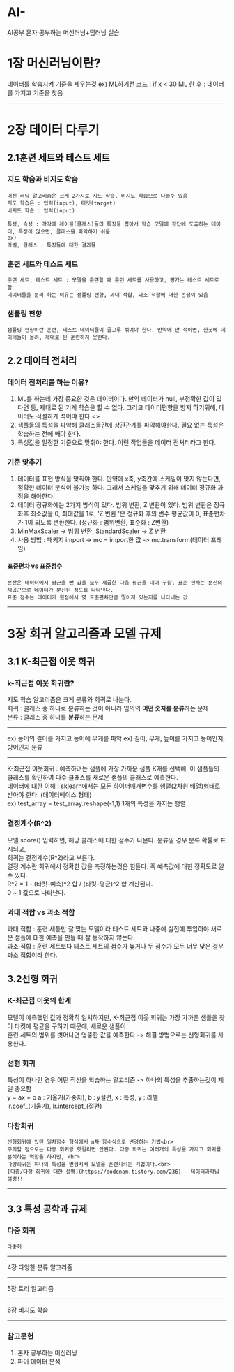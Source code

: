 # AI-
AI공부
혼자 공부하는 머신러닝+딥러닝 실습

# 1장 머신러닝이란?

데이터를 학습시켜 기준을 세우는것 
ex) ML하기전 코드 : if x < 30
    ML 한 후 : 데이터를 가지고 기준을 찾음

***
# 2장 데이터 다루기
## 2.1훈련 세트와 테스트 세트  
### 지도 학습과 비지도 학습
    머신 러닝 알고리즘은 크게 2가지로 지도 학습, 비지도 학습으로 나눌수 있음
    지도 학습은 : 입력(input), 타킷(target) 
    비지도 학습 : 입력(input)
    
    특성, 속성 : 각각에 레이블(클래스)들의 특징을 뽑아서 학습 모델에 정답에 도출하는 데이터, 특징이 많으면, 클래스을 파악하기 쉬움
    ex) 
    라벨, 클래스 : 특징들에 대한 결과물

### 훈련 세트와 테스트 세트
    훈련 세트, 테스트 세트 : 모델을 훈련할 때 훈련 세트를 사용하고, 평가는 테스트 세트로 함
    데이터들을 분리 하는 이유는 샘플링 편향, 과대 적합, 과소 적합에 대한 논쟁이 있음   
### 샘플링 편향
    샘플링 편향이란 훈련, 테스트 데이터들이 골고루 섞여야 한다. 만약에 안 섞이면, 한곳에 데이터들이 몰려, 제대로 된 훈련하지 못한다.
    
## 2.2 데이터 전처리
    
### 데이터 전처리를 하는 이유?
1. ML를 하는데 가장 중요한 것은 데이터이다. 만약 데이터가 null, 부정확한 값이 있다면 등, 제대로 된 기계 학습을 할 수 없다. 그리고 데이터편향을 방지 하기위해, 데이터도 적절하게 석어야 한다.<>
2. 샘플들의 특성을 파악해 클래스들간에 상관관계를 파악해야한다. 필요 없는 특성은 학습하는 전에 빼야 한다.
3. 특성값을 일정한 기준으로 맞춰야 한다. 이런 작업들을 데이터 전처리라고 한다.

### 기준 맞추기
1. 데이터를 표현 방식을 맞춰야 한다. 만약에 x축, y축간에 스케일이 맞지 않는다면, 정확한 데이터 분석이 불가능 하다. 그래서 스케일을 맞추기 위해 데이터 정규화 과정을 해야한다.
2. 데이터 정규화에는 2가지 방식이 있다. 범위 변환, Z 변환이 있다. 범위 변환은 정규화후 최소값을 0, 최대값을 1로, 'Z 변환 '은 정규화 후의 변수 평균값이 0, 표준편차가 1이 되도록 변환한다. (정규화 : 범위변환, 표준화 : Z변환)
3. MinMaxScaler -> 범위 변환, StandardScaler -> Z 변환
4. 사용 방법 : 패키지 import -> mc = import한 값 -> mc.transform(데이터 프레임)
#### 표준편차 vs 표준점수
    분산은 데이터에서 평균을 뺀 값을 모두 제곱한 다음 평균을 내어 구함, 표준 편차는 분산의 제곱근으로 데이터가 분산된 정도를 나타낸다.
    표준 점수는 데이터가 원점에서 몇 표준편차만큼 떨어져 있는지를 나타내는 값
        
***
# 3장 회귀 알고리즘과 모델 규제
## 3.1 K-최근접 이웃 회귀
### k-최근접 이웃 회귀란?
지도 학습 알고리즘은 크게 분류와 회귀로 나눈다.<br>
회귀 : 클래스 중 하나로 분류하는 것이 아니라 임의의 **어떤 숫자를 분류**하는 문제<br>
분류 : 클래스 중 하나를 **분류**하는 문제<hr>
    ex) 농어의 길이를 가지고 농어에 무게를 파악
    ex) 길이, 무게, 높이를 가지고 농어인지, 방어인지 분류
<hr>
    K-최근접 이웃회귀 : 예측하려는 샘플에 가장 가까운 샘플 K개를 선택해, 이 샘플들의 클래스를 확인하여 다수 클래스를 새로운 샘플의 클래스로 예측한다.<br>
    데이터에 대한 이해 : sklearn에서는 모든 하이퍼매개변수를 행렬(2차원 배열)형태로 받아야 한다. (데이터베이스 형태)<br>
    ex) test_array = test_array.reshape(-1,1) 1개의 특성을 가지는 행렬

### 결정계수(R^2)
 모델.score() 입력하면, 해당 클래스에 대한 점수가 나온다. 분류일 경우 분류 확률로 표시되고,<br> 
 회귀는 결정계수(R^2)라고 부른다.<br>
 결정 계수란 회귀에서 정확한 값을 측정하는것은 힘들다. 즉 예측값에 대한 정확도로 알 수 있다.<br>
 R^2 = 1 - (타킷-예측)^2 합 / (타킷-평균)^2 합 계산된다. <br>
 0 ~ 1 값으로 나타난다.
### 과대 적합 vs 과소 적합
과대 적합 : 훈련 세틍만 잘 맞는 모델이라 테스트 세트와 나중에 실전에 투입하야 새로운 샘플에 대한 예측을 만들 때 잘 동작하지 않는다.<br>
과소 적합 : 훈련 세트보다 테스트 세트의 점수가 높거나 두 점수가 모두 너무 낮은 결우 과소 접합이라 한다.


## 3.2선형 회귀
### K-최근접 이웃의 한계
모델이 예측했던 값과 정확히 일치하지만, K-최근접 이웃 회귀는 가장 가까운 샘플을 찾아 타킷에 평균을 구하기 때문에, 새로운 샘플이<br>
훈련 세트의 범위를 벗어나면 엉뚱한 값을 예측한다 -> 해결 방법으로는 선형회귀를 사용한다.

### 선형 회귀
특성이 하나인 경우 어떤 직선을 학습하는 알고리즘 -> 하나의 특성을 추출하는것이 제일 중요함<br>
y = ax + b 
a : 기울기(가중치), b : y절편, x : 특성, y : 라벨<br>
lr.coef_(기울기), lr.intercept_(절편)
### 다항회귀
    선형회귀에 있던 일차함수 형식에서 n차 함수식으로 변경하는 기법<br>
    주의할 점으로는 다중 회귀랑 헷갈리면 안된다. 다중 회귀는 여러개의 특성을 가지고 회귀를 분석하는 역할을 하지만, <br>
    다항회귀는 하나의 특성을 변형시켜 모델을 훈련시키는 기법이다.<br>
    [다중/다항 회귀에 대한 설명](https://dodonam.tistory.com/236) - 데이터과학님 설명!!
***

## 3.3 특성 공학과 규제
### 다중 회귀
    다중회
 
 
***
4장 다양한 분류 알고리즘
***
5장 트리 알고리즘
***
6장 비지도 학습
***
### 참고문헌
1. 혼자 공부하는 머신러닝
2. 파이 데이터 분석

